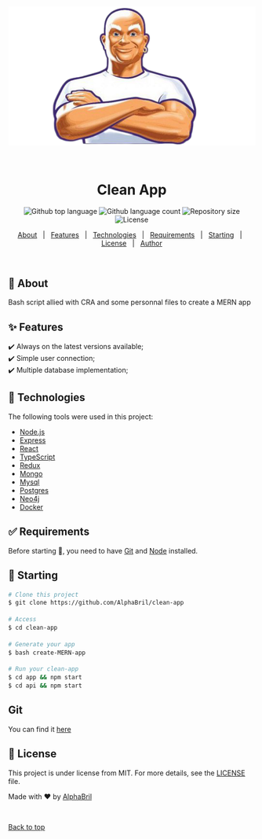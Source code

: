 <div align="center" id="top"> 
  <img src="./files/MrPropre.png" alt="Clean App" />

  &#xa0;

  <!-- <a href="https://cleanapp.netlify.app">Demo</a> -->
</div>

<h1 align="center">Clean App</h1>

<p align="center">
  <img alt="Github top language" src="https://img.shields.io/github/languages/top/AlphaBril/clean-app?color=56BEB8">

  <img alt="Github language count" src="https://img.shields.io/github/languages/count/AlphaBril/clean-app?color=56BEB8">

  <img alt="Repository size" src="https://img.shields.io/github/repo-size/AlphaBril/clean-app?color=56BEB8">

  <img alt="License" src="https://img.shields.io/github/license/AlphaBril/clean-app?color=56BEB8">

  <!-- <img alt="Github issues" src="https://img.shields.io/github/issues/AlphaBril/clean-app?color=56BEB8" /> -->

  <!-- <img alt="Github forks" src="https://img.shields.io/github/forks/AlphaBril/clean-app?color=56BEB8" /> -->

  <!-- <img alt="Github stars" src="https://img.shields.io/github/stars/AlphaBril/clean-app?color=56BEB8" /> -->
</p>

<!-- Status -->

<!-- <h4 align="center"> 
	🚧  Clean App 🚀 Under construction...  🚧
</h4> 

<hr> -->

<p align="center">
  <a href="#dart-about">About</a> &#xa0; | &#xa0; 
  <a href="#sparkles-features">Features</a> &#xa0; | &#xa0;
  <a href="#rocket-technologies">Technologies</a> &#xa0; | &#xa0;
  <a href="#white_check_mark-requirements">Requirements</a> &#xa0; | &#xa0;
  <a href="#checkered_flag-starting">Starting</a> &#xa0; | &#xa0;
  <a href="#memo-license">License</a> &#xa0; | &#xa0;
  <a href="https://github.com/AlphaBril" target="_blank">Author</a>
</p>

<br>

## :dart: About ##

Bash script allied with CRA and some personnal files to create a MERN app

## :sparkles: Features ##

:heavy_check_mark: Always on the latest versions available;\
:heavy_check_mark: Simple user connection;\
:heavy_check_mark: Multiple database implementation;

## :rocket: Technologies ##

The following tools were used in this project:

- [Node.js](https://nodejs.org/en/)
- [Express](https://expressjs.com/)
- [React](https://pt-br.reactjs.org/)
- [TypeScript](https://www.typescriptlang.org/)
- [Redux](https://www.redux.js.org)
- [Mongo](https://www.mongodb.com/)
- [Mysql](https://www.mysql.com/)
- [Postgres](https://www.postgresql.org/)
- [Neo4j](https://neo4j.com/)
- [Docker](https://www.docker.com/)

## :white_check_mark: Requirements ##

Before starting :checkered_flag:, you need to have [Git](https://git-scm.com) and [Node](https://nodejs.org/en/) installed.

## :checkered_flag: Starting ##

```bash
# Clone this project
$ git clone https://github.com/AlphaBril/clean-app

# Access
$ cd clean-app

# Generate your app
$ bash create-MERN-app

# Run your clean-app
$ cd app && npm start
$ cd api && npm start
```

## Git ##

You can find it [here](./GIT.md)

## :memo: License ##

This project is under license from MIT. For more details, see the [LICENSE](LICENSE.md) file.


Made with :heart: by <a href="https://github.com/AlphaBril" target="_blank">AlphaBril</a>

&#xa0;

<a href="#top">Back to top</a>

